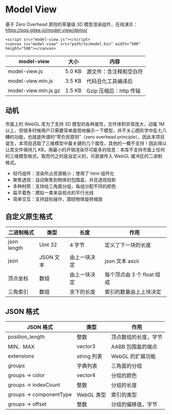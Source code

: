 # Model View

基于 Zero Overhead 原则的草量级 3D 模型渲染组件，在线演示：https://pqo.gitee.io/model-view/demo/

```
<script src="model-view.js"></script>
<canvas is="model-view" src="path/to/model.bin" width="500" height="500"></canvas>
```

| model-view           | 大小   | 内容                   |
| -------------------- | ------ | ---------------------- |
| model-view.js        | 5.0 KB | 源文件：含注释和空白符 |
| model-view.min.js    | 3.5 KB | 代码丑化工具编译后     |
| model-view.min.js.gz | 1.5 KB | Gzip 压缩后：http 传输 |

## 动机

市面上的 WebGL 库为了支持 3D 模型的各种属性，文件体积异常庞大，动辄 1M 以上，但很多时候用户只需要简单直观地展示一下模型，并不关心图形学中乱七八糟的功能，也就是所谓的“零负担原则”（zero overhead principle），因此本项目诞生，本项目选取了三维模型中最关键的几个属性，其他的一概不支持！因此得以让库文件保持几 KB，用最小的开销渲染尽可能多的信息：本库不支持市面上任何的三维模型格式，取而代之的是自定义的，可直接传入 WebGL 缓冲区的二进制格式。

- 轻巧组件：渲染所占资源极小；使用了 html 组件化
- 聚焦透视：自动聚焦到物体的包围盒，并且透视投影
- 多种材质：支持给三角面分组，每组分配不同的颜色
- 扁平着色：模拟一束来自视点的平行光线
- 简单交互：支持鼠标操作，围绕物体旋转缩放

## 自定义原生格式

| 二进制格式  | 类型      | 长度         | 作用                       |
| ----------- | --------- | ------------ | -------------------------- |
| json length | Uint 32   | 4 字节       | 定义了下一块的长度         |
| json        | JSON 文本 | 由上一块决定 | json 文本 ascii            |
| 顶点坐标    | 数组      | 由上一块决定 | 每个顶点由 3 个 float 组成 |
| 三角索引    | 数组      | 余下的长度   | 索引的数量由上上块决定     |

## JSON 格式

| JSON 格式               | 类型        | 作用                 |
| ----------------------- | ----------- | -------------------- |
| position_length         | 整数        | 顶点数组的长度，字节 |
| MIN、MAX                | vector3     | AABB 包围盒的端点    |
| extensions              | string 列表 | WebGL 的扩展功能     |
| groups                  | 字典列表    | 三角面的分组         |
| groups -> color         | vector4     | 分组的颜色           |
| groups -> indexCount    | 整数        | 分组的长度           |
| groups -> componentType | WebGL 类型  | 索引的类型           |
| groups -> offset        | 整数        | 分组的偏移值，字节   |
